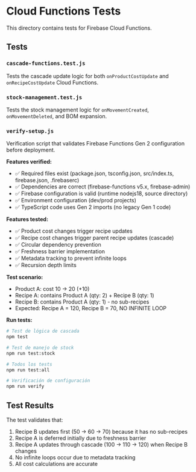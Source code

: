 # Cloud Functions Tests

This directory contains tests for Firebase Cloud Functions.

## Tests

### `cascade-functions.test.js`

Tests the cascade update logic for both `onProductCostUpdate` and `onRecipeCostUpdate` Cloud Functions.

### `stock-management.test.js`

Tests the stock management logic for `onMovementCreated`, `onMovementDeleted`, and BOM expansion.

### `verify-setup.js`

Verification script that validates Firebase Functions Gen 2 configuration before deployment.

**Features verified:**
- ✅ Required files exist (package.json, tsconfig.json, src/index.ts, firebase.json, .firebaserc)
- ✅ Dependencies are correct (firebase-functions v5.x, firebase-admin)
- ✅ Firebase configuration is valid (runtime nodejs18, source directory)
- ✅ Environment configuration (dev/prod projects)
- ✅ TypeScript code uses Gen 2 imports (no legacy Gen 1 code)

**Features tested:**
- ✅ Product cost changes trigger recipe updates
- ✅ Recipe cost changes trigger parent recipe updates (cascade)
- ✅ Circular dependency prevention
- ✅ Freshness barrier implementation
- ✅ Metadata tracking to prevent infinite loops
- ✅ Recursion depth limits

**Test scenario:**
- Product A: cost 10 → 20 (+10)
- Recipe A: contains Product A (qty: 2) + Recipe B (qty: 1)
- Recipe B: contains Product A (qty: 1) - no sub-recipes
- Expected: Recipe A = 120, Recipe B = 70, NO INFINITE LOOP

**Run tests:**
```bash
# Test de lógica de cascada
npm test

# Test de manejo de stock
npm run test:stock

# Todos los tests
npm run test:all

# Verificación de configuración
npm run verify
```

## Test Results

The test validates that:
1. Recipe B updates first (50 → 60 → 70) because it has no sub-recipes
2. Recipe A is deferred initially due to freshness barrier
3. Recipe A updates through cascade (100 → 110 → 120) when Recipe B changes
4. No infinite loops occur due to metadata tracking
5. All cost calculations are accurate

